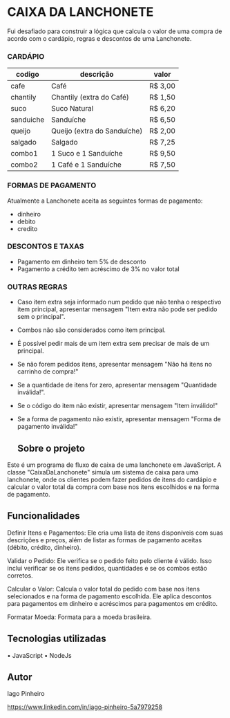 # CAIXA DA LANCHONETE

Fui desafiado para construir a lógica que calcula o valor de uma compra de acordo com o cardápio, regras e descontos de uma Lanchonete.

### CARDÁPIO

  | codigo    | descrição                   | valor   |
  |-----------|-----------------------------|---------|
  | cafe      | Café                        | R$ 3,00 |
  | chantily  | Chantily (extra do Café)    | R$ 1,50 |
  | suco      | Suco Natural                | R$ 6,20 |
  | sanduiche | Sanduíche                   | R$ 6,50 |
  | queijo    | Queijo (extra do Sanduíche) | R$ 2,00 |
  | salgado   | Salgado                     | R$ 7,25 |
  | combo1    | 1 Suco e 1 Sanduíche        | R$ 9,50 |
  | combo2    | 1 Café e 1 Sanduíche        | R$ 7,50 |

### FORMAS DE PAGAMENTO
Atualmente a Lanchonete aceita as seguintes formas de pagamento:
 - dinheiro
 - debito
 - credito

### DESCONTOS E TAXAS
 - Pagamento em dinheiro tem 5% de desconto
 - Pagamento a crédito tem acréscimo de 3% no valor total

### OUTRAS REGRAS

- Caso item extra seja informado num pedido que não tenha o respectivo item principal, apresentar mensagem "Item extra não pode ser pedido sem o principal".
- Combos não são considerados como item principal.
- É possível pedir mais de um item extra sem precisar de mais de um principal.
- Se não forem pedidos itens, apresentar mensagem "Não há itens no carrinho de compra!"
- Se a quantidade de itens for zero, apresentar mensagem "Quantidade inválida!".
- Se o código do item não existir, apresentar mensagem "Item inválido!"
- Se a forma de pagamento não existir, apresentar mensagem "Forma de pagamento inválida!"

  ## Sobre o projeto

Este é um programa de fluxo de caixa de uma lanchonete em JavaScript. A classe "CaixaDaLanchonete" simula um sistema de caixa para uma lanchonete, onde os clientes podem fazer pedidos de itens do cardápio e calcular o valor total da compra com base nos itens escolhidos e na forma de pagamento. 

## Funcionalidades 

Definir Itens e Pagamentos: Ele cria uma lista de itens disponíveis com suas descrições e preços, além de listar as formas de pagamento aceitas (débito, crédito, dinheiro).

Validar o Pedido: Ele verifica se o pedido feito pelo cliente é válido. Isso inclui verificar se os itens pedidos, quantidades e se os combos estão corretos.

Calcular o Valor: Calcula o valor total do pedido com base nos itens selecionados e na forma de pagamento escolhida. Ele aplica descontos para pagamentos em dinheiro e acréscimos para pagamentos em crédito.

Formatar Moeda: Formata para a moeda brasileira.

## Tecnologias utilizadas 
• JavaScript
• NodeJs

## Autor
Iago Pinheiro 

https://www.linkedin.com/in/iago-pinheiro-5a7979258
